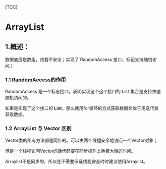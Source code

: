 [TOC]



# ArrayList

## 1.概述：

数据底层是数组，线程不安全；实现了 RandomAccess 接口，标记支持随机访问；

### 1.1 RandomAccess的作用

RandomAccess 是一个标志接口，表明实现这个这个接口的 List 集合是支持快速随机访问的。

如果是实现了这个接口的 **List**，那么使用for循环的方式获取数据会优于用迭代器获取数据。

###  **1.2 ArrayList** **与** **Vector** **区别**

Vector类的所有方法都是同步的。可以由两个线程安全地访问一个Vector对象；

但是一个线程访问Vector的话代码要在同步操作上耗费大量的时间。

Arraylist不是同步的，所以在不需要保证线程安全时时建议使用Arraylist。

